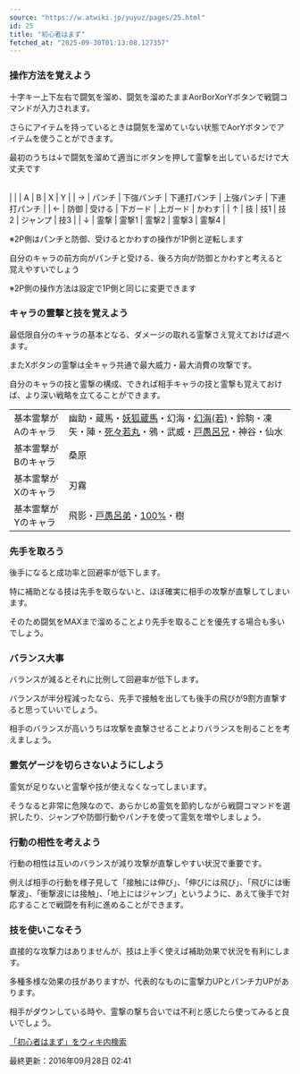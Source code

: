 ```yaml
---
source: "https://w.atwiki.jp/yuyuz/pages/25.html"
id: 25
title: "初心者はまず"
fetched_at: "2025-09-30T01:13:08.127357"
---
```


### 操作方法を覚えよう

十字キー上下左右で闘気を溜め、闘気を溜めたままAorBorXorYボタンで戦闘コマンドが入力されます。
  
さらにアイテムを持っているときは闘気を溜めていない状態でAorYボタンでアイテムを使うことができます。
  
最初のうちは↓で闘気を溜めて適当にボタンを押して霊撃を出しているだけで大丈夫です

|  |  |  |  |  |  |
| --- | --- | --- | --- | --- | --- |
|
  | | A | B | X | Y |
| → | パンチ | 下強パンチ | 下連打パンチ | 上強パンチ | 下連打パンチ |
| ← | 防御 | 受ける | 下ガード | 上ガード | かわす |
| ↑ | 技 | 技1 | 技2 | ジャンプ | 技3 |
| ↓ | 霊撃 | 霊撃1 | 霊撃2 | 霊撃3 | 霊撃4 |

※2P側はパンチと防御、受けるとかわすの操作が1P側と逆転します
  
自分のキャラの前方向がパンチと受ける、後ろ方向が防御とかわすと考えると覚えやすいでしょう
  
※2P側の操作方法は設定で1P側と同じに変更できます

### キャラの霊撃と技を覚えよう

最低限自分のキャラの基本となる、ダメージの取れる霊撃さえ覚えておけば遊べます。
  
またXボタンの霊撃は全キャラ共通で最大威力・最大消費の攻撃です。
  
自分のキャラの技と霊撃の構成、できれば相手キャラの技と霊撃も覚えておけば、より深い戦略を立てることができます。

|  |  |
| --- | --- |
| 基本霊撃がAのキャラ | 幽助・蔵馬・[妖狐蔵馬](https://w.atwiki.jp//w.atwiki.jp/yuyuz/pages/32.html "妖狐蔵馬 (1942d)")・幻海・[幻海(若)](https://w.atwiki.jp//w.atwiki.jp/yuyuz/pages/35.html "幻海(若) (1939d)")・鈴駒・凍矢・陣・[死々若丸](https://w.atwiki.jp//w.atwiki.jp/yuyuz/pages/39.html "死々若丸 (1939d)")・鴉・武威・[戸愚呂兄](https://w.atwiki.jp//w.atwiki.jp/yuyuz/pages/42.html "戸愚呂兄 (1939d)")・神谷・仙水 |
| 基本霊撃がBのキャラ | 桑原 |
| 基本霊撃がXのキャラ | 刃霧 |
| 基本霊撃がYのキャラ | 飛影・[戸愚呂弟](https://w.atwiki.jp//w.atwiki.jp/yuyuz/pages/43.html "戸愚呂弟 (1939d)")・[100%](https://w.atwiki.jp//w.atwiki.jp/yuyuz/pages/44.html "100% (1939d)")・樹 |

### 先手を取ろう

後手になると成功率と回避率が低下します。
  
特に補助となる技は先手を取らないと、ほぼ確実に相手の攻撃が直撃してしまいます。
  
そのため闘気をMAXまで溜めることより先手を取ることを優先する場合も多いでしょう。

### バランス大事

バランスが減るとそれに比例して回避率が低下します。
  
バランスが半分程減ったなら、先手で接触を出しても後手の飛びが9割方直撃すると思っていいでしょう。

相手のバランスが高いうちは攻撃を直撃させることよりバランスを削ることを考えましょう。

### 霊気ゲージを切らさないようにしよう

霊気が足りないと霊撃や技が使えなくなってしまいます。
  
そうなると非常に危険なので、あらかじめ霊気を節約しながら戦闘コマンドを選択したり、ジャンプや防御行動やパンチを使って霊気を増やしましょう。

### 行動の相性を考えよう

行動の相性は互いのバランスが減り攻撃が直撃しやすい状況で重要です。
  
例えば相手の行動を様子見して「接触には伸び」、「伸びには飛び」、「飛びには衝撃波」、「衝撃波には接触」、「地上にはジャンプ」というように、あえて後手で対応することで戦闘を有利に進めることができます。

### 技を使いこなそう

直接的な攻撃力はありませんが、技は上手く使えば補助効果で状況を有利にします。
  
多種多様な効果の技がありますが、代表的なものに霊撃力UPとパンチ力UPがあります。
  
相手がダウンしている時や、霊撃の撃ち合いでは不利と感じたら使ってみると良いでしょう。

[「初心者はまず」をウィキ内検索](https://w.atwiki.jp//w.atwiki.jp/yuyuz/search?andor=and&keyword=%E5%88%9D%E5%BF%83%E8%80%85%E3%81%AF%E3%81%BE%E3%81%9A)

最終更新：2016年09月28日 02:41